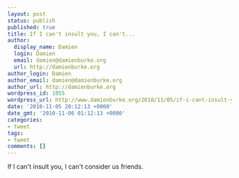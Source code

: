 ```yaml
---
layout: post
status: publish
published: true
title: If I can't insult you, I can't...
author:
  display_name: Damien
  login: Damien
  email: damien@damienburke.org
  url: http://damienburke.org
author_login: Damien
author_email: damien@damienburke.org
author_url: http://damienburke.org
wordpress_id: 1055
wordpress_url: http://www.damienburke.org/2010/11/05/if-i-cant-insult-you-i-cant/
date: '2010-11-05 20:12:13 +0000'
date_gmt: '2010-11-06 01:12:13 +0000'
categories:
- tweet
tags:
- tweet
comments: []
---
```

<p>If I can't insult you, I can't consider us friends.</p>
